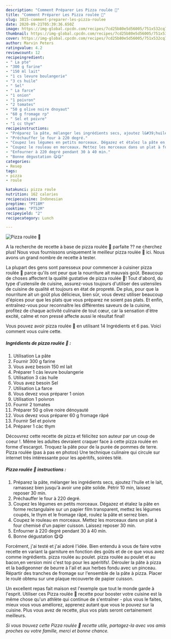 ```yaml
---
description: "Comment Préparer Les Pizza roulée 🍥"
title: "Comment Préparer Les Pizza roulée 🍥"
slug: 3815-comment-preparer-les-pizza-roulee
date: 2020-09-21T05:39:36.650Z
image: https://img-global.cpcdn.com/recipes/7cd25b80e5d56005/751x532cq70/pizza-roulee-🍥-photo-principale-de-la-recette.jpg
thumbnail: https://img-global.cpcdn.com/recipes/7cd25b80e5d56005/751x532cq70/pizza-roulee-🍥-photo-principale-de-la-recette.jpg
cover: https://img-global.cpcdn.com/recipes/7cd25b80e5d56005/751x532cq70/pizza-roulee-🍥-photo-principale-de-la-recette.jpg
author: Marvin Peters
ratingvalue: 4.2
reviewcount: 12
recipeingredient:
- " La pte"
- "300 g farine"
- "150 ml lait"
- "1 cs levure boulangerie"
- "3 cs huile"
- " Sel"
- " La farce"
- "1 onion"
- "1 poivron"
- "2 tomates"
- "50 g olive noire dnoyaut"
- "60 g fromage rp"
- " Sel et poivre"
- "1 cc thym"
recipeinstructions:
- "Préparez la pâte, mélanger les ingrédients secs, ajoutez l&#39;huile et le lait, ramassez bien jusqu&#39;à avoir une pâte solide. Pétrir 10 min, laissez reposer 30 min."
- "Préchauffer le four à 220 degré."
- "Coupez les légumes en petits morceaux. Dégazez et étalez la pâte en forme rectangulaire sur un papier film transparent, mettez les légumes coupés, le thym et le fromage râpé, roulez la pâte et serrez bien."
- "Coupez le rouleau en morceaux. Mettez les morceaux dans un plat à four chemisé d&#39;un papier cuisson. Laissez reposer 30 min."
- "Enfourner à 220 degré pendant 30 à 40 min."
- "Bonne dégustation 😋😋"
categories:
- Resep
tags:
- pizza
- roule

katakunci: pizza roule 
nutrition: 162 calories
recipecuisine: Indonesian
preptime: "PT18M"
cooktime: "PT52M"
recipeyield: "2"
recipecategory: Lunch

---
```



![Pizza roulée 🍥](https://img-global.cpcdn.com/recipes/7cd25b80e5d56005/751x532cq70/pizza-roulee-🍥-photo-principale-de-la-recette.jpg)

A la recherche de recette à base de pizza roulée 🍥 parfaite ?? ne cherchez plus! Nous vous fournissons uniquement le meilleur pizza roulée 🍥 ici. Nous avons un grand nombre de recette à tester.

La plupart des gens sont paresseux pour commencer à cuisiner pizza roulée 🍥 parce qu'ils ont peur que la nourriture ait mauvais goût. Beaucoup de choses affectent la qualité gustative de pizza roulée 🍥! Tout d'abord, du type d'ustensile de cuisine, assurez-vous toujours d'utiliser des ustensiles de cuisine de qualité et toujours en état de propreté. De plus, pour que la nourriture ait un goût plus délicieux, bien sûr, vous devez utiliser beaucoup d'épices pour que les plats que vous préparez ne soient pas plats. Et enfin, entraînez-vous pour reconnaître les différentes saveurs de la cuisine, profitez de chaque activité culinaire de tout cœur, car la sensation d'être excité, calme et non pressé affecte aussi le résultat final!

<!--inarticleads1-->

Vous pouvez avoir pizza roulée 🍥 en utilisant 14 Ingrédients et 6 pas. Voici comment vous cuire cette.

##### Ingrédients de pizza roulée 🍥 :

1. Utilisation  La pâte
1. Fournir 300 g farine
1. Vous avez besoin 150 ml lait
1. Préparer 1 càs levure boulangerie
1. Utilisation 3 càs huile
1. Vous avez besoin  Sel
1. Utilisation  La farce
1. Vous devez vous préparer 1 onion
1. Utilisation 1 poivron
1. Fournir 2 tomates
1. Préparer 50 g olive noire dénoyauté
1. Vous devez vous préparer 60 g fromage râpé
1. Fournir  Sel et poivre
1. Préparer 1 càc thym


Découvrez cette recette de pizza et félicitez son auteur par un coup de coeur !. Même les adultes devraient craquer face à cette pizza roulée en forme d&#39;escargot. Troquez la pâte pour de la purée de pommes de terre. Pizza roulée (pas à pas en photos) Une technique culinaire qui circule sur internet très intéressante pour les apéritifs, soirées télé. 

<!--inarticleads2-->

##### Pizza roulée 🍥 instructions :

1. Préparez la pâte, mélanger les ingrédients secs, ajoutez l&#39;huile et le lait, ramassez bien jusqu&#39;à avoir une pâte solide. Pétrir 10 min, laissez reposer 30 min.
1. Préchauffer le four à 220 degré.
1. Coupez les légumes en petits morceaux. Dégazez et étalez la pâte en forme rectangulaire sur un papier film transparent, mettez les légumes coupés, le thym et le fromage râpé, roulez la pâte et serrez bien.
1. Coupez le rouleau en morceaux. Mettez les morceaux dans un plat à four chemisé d&#39;un papier cuisson. Laissez reposer 30 min.
1. Enfourner à 220 degré pendant 30 à 40 min.
1. Bonne dégustation 😋😋


Forcément, j&#39;ai testé et j&#39;ai adoré l&#39;idée. Bien entendu à vous de faire votre recette en variant la garniture en fonction des goûts et de ce que vous avez comme ingrédients. pizza roulée au poulet. pizza roulée au poulet et au bacon,en version mini c&#39;est top pour les apéritifs!. Dérouler la pâte à pizza et la badigeonner de beurre à l&#39;ail et aux herbes fondu avec un pinceau. Répartir des tranches de fromage sur l&#39;ensemble de la pâte à pizza. Placer le roulé obtenu sur une plaque recouverte de papier cuisson. 

<!--inarticleads1-->

<p>
Un excellent repas fait maison est l'exemple que tout le monde garde à l'esprit. Utiliser ces Pizza roulée 🍥 recette pour booster votre cuisine est la même chose qu'un athlète qui continue de s'entraîner - plus vous le faites, mieux vous vous améliorez, apprenez autant que vous le pouvez sur la cuisine. Plus vous avez de recette, plus vos plats seront certainement meilleurs.
</p>

<p>
<i>Si vous trouvez cette Pizza roulée 🍥 recette utile, partagez-la avec vos amis proches ou votre famille, merci et bonne chance.</i>
</p>
